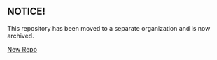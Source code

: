 ## NOTICE!
This repository has been moved to a separate organization and is now archived.

[New Repo](https://github.com/useclassplay/useclassplay.github.io)

